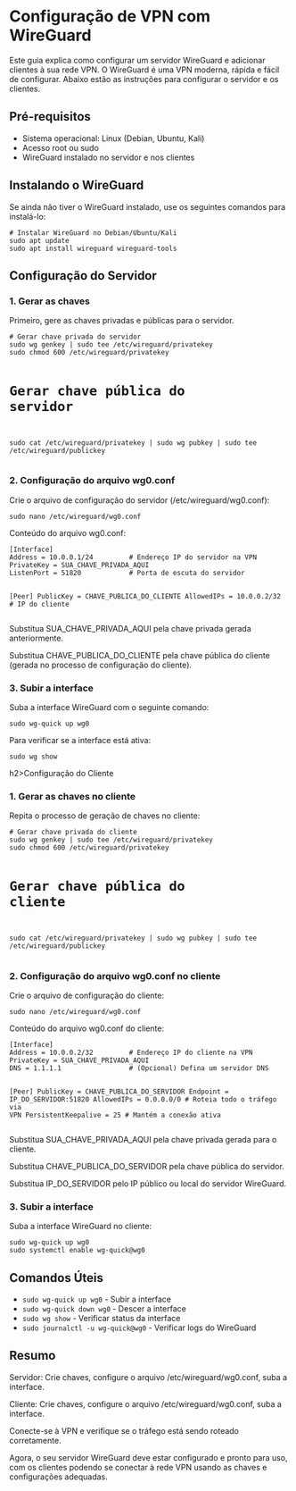 
<h1>Configuração de VPN com WireGuard</h1>
<p>Este guia explica como configurar um servidor WireGuard e adicionar clientes à sua rede VPN. O WireGuard é uma VPN moderna, rápida e fácil de configurar. Abaixo estão as instruções para configurar o servidor e os clientes.</p>

<div class="section">
<h2>Pré-requisitos</h2>
<ul>
<li>Sistema operacional: Linux (Debian, Ubuntu, Kali)</li>
<li>Acesso root ou sudo</li>
<li>WireGuard instalado no servidor e nos clientes</li>
</ul>
</div>

<div class="section">
<h2>Instalando o WireGuard</h2>
<p>Se ainda não tiver o WireGuard instalado, use os seguintes comandos para instalá-lo:</p>
<pre><code># Instalar WireGuard no Debian/Ubuntu/Kali
sudo apt update
sudo apt install wireguard wireguard-tools</code></pre>
</div>

<div class="section">
<h2>Configuração do Servidor</h2>
<h3>1. Gerar as chaves</h3>
<p>Primeiro, gere as chaves privadas e públicas para o servidor.</p>
<pre><code># Gerar chave privada do servidor
sudo wg genkey | sudo tee /etc/wireguard/privatekey
sudo chmod 600 /etc/wireguard/privatekey

# Gerar chave pública do servidor
sudo cat /etc/wireguard/privatekey | sudo wg pubkey | sudo tee /etc/wireguard/publickey</code></pre>

<h3>2. Configuração do arquivo wg0.conf</h3>
<p>Crie o arquivo de configuração do servidor (/etc/wireguard/wg0.conf):</p>
<pre><code>sudo nano /etc/wireguard/wg0.conf</code></pre>
<p>Conteúdo do arquivo wg0.conf:</p>
<pre><code>[Interface]
Address = 10.0.0.1/24         # Endereço IP do servidor na VPN
PrivateKey = SUA_CHAVE_PRIVADA_AQUI
ListenPort = 51820            # Porta de escuta do servidor

[Peer]
PublicKey = CHAVE_PUBLICA_DO_CLIENTE
AllowedIPs = 10.0.0.2/32      # IP do cliente</code></pre>
<p>Substitua SUA_CHAVE_PRIVADA_AQUI pela chave privada gerada anteriormente.</p>
<p>Substitua CHAVE_PUBLICA_DO_CLIENTE pela chave pública do cliente (gerada no processo de configuração do cliente).</p>

<h3>3. Subir a interface</h3>
<p>Suba a interface WireGuard com o seguinte comando:</p>
<pre><code>sudo wg-quick up wg0</code></pre>
<p>Para verificar se a interface está ativa:</p>
<pre><code>sudo wg show</code></pre>
</div>

<div class="section">
h2>Configuração do Cliente</h2>
<h3>1. Gerar as chaves no cliente</h3>
<p>Repita o processo de geração de chaves no cliente:</p>
<pre><code># Gerar chave privada do cliente
sudo wg genkey | sudo tee /etc/wireguard/privatekey
sudo chmod 600 /etc/wireguard/privatekey

# Gerar chave pública do cliente
sudo cat /etc/wireguard/privatekey | sudo wg pubkey | sudo tee /etc/wireguard/publickey</code></pre>

<h3>2. Configuração do arquivo wg0.conf no cliente</h3>
<p>Crie o arquivo de configuração do cliente:</p>
<pre><code>sudo nano /etc/wireguard/wg0.conf</code></pre>
<p>Conteúdo do arquivo wg0.conf do cliente:</p>
<pre><code>[Interface]
Address = 10.0.0.2/32         # Endereço IP do cliente na VPN
PrivateKey = SUA_CHAVE_PRIVADA_AQUI
DNS = 1.1.1.1                 # (Opcional) Defina um servidor DNS

[Peer]
PublicKey = CHAVE_PUBLICA_DO_SERVIDOR
Endpoint = IP_DO_SERVIDOR:51820
AllowedIPs = 0.0.0.0/0        # Roteia todo o tráfego via VPN
PersistentKeepalive = 25      # Mantém a conexão ativa</code></pre>
<p>Substitua SUA_CHAVE_PRIVADA_AQUI pela chave privada gerada para o cliente.</p>
<p>Substitua CHAVE_PUBLICA_DO_SERVIDOR pela chave pública do servidor.</p>
<p>Substitua IP_DO_SERVIDOR pelo IP público ou local do servidor WireGuard.</p>

<h3>3. Subir a interface</h3>
<p>Suba a interface WireGuard no cliente:</p>
<pre><code>sudo wg-quick up wg0</code>
<code>sudo systemctl enable wg-quick@wg0
</code></pre>
</div>

<div class="section">
<h2>Comandos Úteis</h2>
<ul>
<li><code>sudo wg-quick up wg0</code> - Subir a interface</li>
<li><code>sudo wg-quick down wg0</code> - Descer a interface</li>
<li><code>sudo wg show</code> - Verificar status da interface</li>
<li><code>sudo journalctl -u wg-quick@wg0</code> - Verificar logs do WireGuard</li>
</ul>
</div>

<div class="section">
<h2>Resumo</h2>
<p>Servidor: Crie chaves, configure o arquivo /etc/wireguard/wg0.conf, suba a interface.</p>
<p>Cliente: Crie chaves, configure o arquivo /etc/wireguard/wg0.conf, suba a interface.</p>
<p>Conecte-se à VPN e verifique se o tráfego está sendo roteado corretamente.</p>
<p>Agora, o seu servidor WireGuard deve estar configurado e pronto para uso, com os clientes podendo se conectar à rede VPN usando as chaves e configurações adequadas.</p>
</div>

